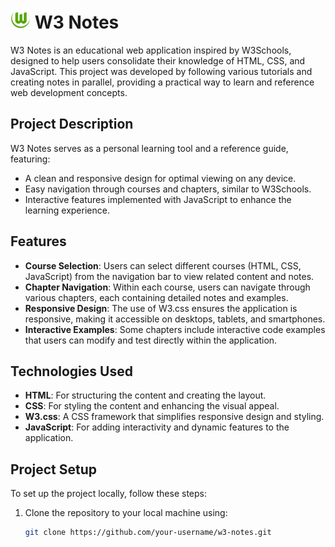 # ![W3 Notes Logo](images/logo.png) W3 Notes

W3 Notes is an educational web application inspired by W3Schools, designed to help users consolidate their knowledge of HTML, CSS, and JavaScript. This project was developed by following various tutorials and creating notes in parallel, providing a practical way to learn and reference web development concepts.

## Project Description

W3 Notes serves as a personal learning tool and a reference guide, featuring:
- A clean and responsive design for optimal viewing on any device.
- Easy navigation through courses and chapters, similar to W3Schools.
- Interactive features implemented with JavaScript to enhance the learning experience.

## Features

- **Course Selection**: Users can select different courses (HTML, CSS, JavaScript) from the navigation bar to view related content and notes.
- **Chapter Navigation**: Within each course, users can navigate through various chapters, each containing detailed notes and examples.
- **Responsive Design**: The use of W3.css ensures the application is responsive, making it accessible on desktops, tablets, and smartphones.
- **Interactive Examples**: Some chapters include interactive code examples that users can modify and test directly within the application.

## Technologies Used

- **HTML**: For structuring the content and creating the layout.
- **CSS**: For styling the content and enhancing the visual appeal.
- **W3.css**: A CSS framework that simplifies responsive design and styling.
- **JavaScript**: For adding interactivity and dynamic features to the application.

## Project Setup

To set up the project locally, follow these steps:

1. Clone the repository to your local machine using:
   ```bash
   git clone https://github.com/your-username/w3-notes.git
